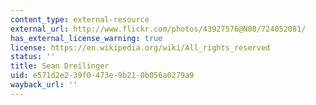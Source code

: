 ```yaml
---
content_type: external-resource
external_url: http://www.flickr.com/photos/43927576@N00/724052081/
has_external_license_warning: true
license: https://en.wikipedia.org/wiki/All_rights_reserved
status: ''
title: Sean Dreilinger
uid: e571d2e2-39f0-473e-9b21-0b056a0279a9
wayback_url: ''
---
```

